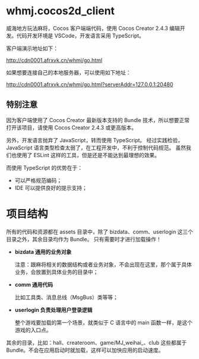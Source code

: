 # whmj.cocos2d_client

威海地方玩法麻将，Cocos 客户端端代码，使用 Cocos Creator 2.4.3 编辑开发。代码开发环境是 VSCode，开发语言采用 TypeScript。

客户端演示地址如下：

http://cdn0001.afrxvk.cn/whmj/go.html

如果想要连接自己的本地服务器，可以使用如下地址：

http://cdn0001.afrxvk.cn/whmj/go.html?serverAddr=127.0.0.1:20480

## 特别注意

因为客户端使用了 Cocos Creator 最新版本支持的 Bundle 技术，所以想要正常打开该项目，请使用 Cocos Creator 2.4.3 或更高版本。

另外，开发语言抛弃了 JavaScript，转而使用 TypeScript。
经过实践检验，JavaScript 语言类型检查太弱了，在工程开发中，不利于控制代码规范。
虽然我们也使用了 ESLint 这样的工具，但是还是不能达到最理想的效果。

而使用 TypeScript 的优势在于：

- 可以严格规范编码；
- IDE 可以提供良好的提示支持；

# 项目结构

所有的代码和资源都在 assets 目录中，除了 bizdata、comm、userlogin 这三个目录之外，其余目录均作为 Bundle。
只有需要时才进行加载操作！

- **bizdata 通用的业务对象**
    
    注意：跟麻将相关的数据结构或者业务对象，不会出现在这里，那个属于具体业务，会放置到具体业务的目录中；

- **comm 通用代码**
    
    比如工具类、消息总线（MsgBus）类等等；

- **userlogin 负责处理用户登录逻辑**
    
    整个游戏要加载的第一个场景，就类似于 C 语言中的 main 函数一样，是这个游戏的入口点。

其余的目录，比如：hall、createroom、game/MJ_weihai_、club 这些都属于 Bundle。不会在应用启动时就加载，这样可以加快应用的启动速度。

